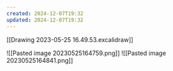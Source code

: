 ```yaml
---
created: 2024-12-07T19:32
updated: 2024-12-07T19:32
---
```

[[Drawing 2023-05-25 16.49.53.excalidraw]]



![[Pasted image 20230525164759.png]]
![[Pasted image 20230525164841.png]]